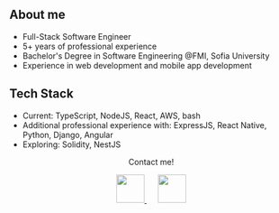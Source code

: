 ## About me
- Full-Stack Software Engineer
- 5+ years of professional experience
- Bachelor's Degree in Software Engineering @FMI, Sofia University
- Experience in web development and mobile app development

## Tech Stack
- Current: TypeScript, NodeJS, React, AWS, bash
- Additional professional experience with: ExpressJS, React Native, Python, Django, Angular
- Exploring: Solidity, NestJS

<p align="center">
    Contact me!
</p>


<div align="center">
  <a href="mailto:radinadineva@icloud.com" style="margin-right: 20px;">
    <img src="https://github.com/user-attachments/assets/add77b4c-9e8d-4970-96e6-08cb6dfcc7ce" width="50" height="50">
  </a>
  
  <a href="https://www.linkedin.com/in/radina-dineva/">
    <img src="https://github.com/user-attachments/assets/bd5cb2b3-0fb0-4f22-b65b-95c4fde30720" width="50" height="50" />
  </a>
</div>
